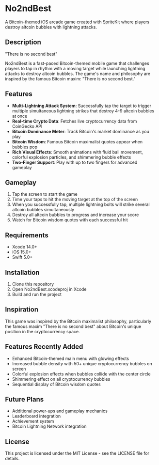 # No2ndBest

A Bitcoin-themed iOS arcade game created with SpriteKit where players destroy altcoin bubbles with lightning attacks.

## Description

"There is no second best"

No2ndBest is a fast-paced Bitcoin-themed mobile game that challenges players to tap in rhythm with a moving target while launching lightning attacks to destroy altcoin bubbles. The game's name and philosophy are inspired by the famous Bitcoin maxim: "There is no second best."

## Features

- **Multi-Lightning Attack System**: Successfully tap the target to trigger multiple simultaneous lightning strikes that destroy 4-9 altcoin bubbles at once
- **Real-time Crypto Data**: Fetches live cryptocurrency data from CoinGecko API
- **Bitcoin Dominance Meter**: Track Bitcoin's market dominance as you play
- **Bitcoin Wisdom**: Famous Bitcoin maximalist quotes appear when bubbles pop
- **Rich Visual Effects**: Smooth animations with fluid ball movement, colorful explosion particles, and shimmering bubble effects
- **Two-Finger Support**: Play with up to two fingers for advanced gameplay

## Gameplay

1. Tap the screen to start the game
2. Time your taps to hit the moving target at the top of the screen
3. When you successfully tap, multiple lightning bolts will strike several altcoin bubbles simultaneously
4. Destroy all altcoin bubbles to progress and increase your score
5. Watch for Bitcoin wisdom quotes with each successful hit

## Requirements

- Xcode 14.0+
- iOS 15.0+
- Swift 5.0+

## Installation

1. Clone this repository
2. Open No2ndBest.xcodeproj in Xcode
3. Build and run the project

## Inspiration

This game was inspired by the Bitcoin maximalist philosophy, particularly the famous maxim "There is no second best" about Bitcoin's unique position in the cryptocurrency space.

## Features Recently Added

- Enhanced Bitcoin-themed main menu with glowing effects
- Increased bubble density with 50+ unique cryptocurrency bubbles on screen
- Colorful explosion effects when bubbles collide with the center circle
- Shimmering effect on all cryptocurrency bubbles
- Sequential display of Bitcoin wisdom quotes

## Future Plans

- Additional power-ups and gameplay mechanics
- Leaderboard integration
- Achievement system
- Bitcoin Lightning Network integration

## License

This project is licensed under the MIT License - see the LICENSE file for details.
